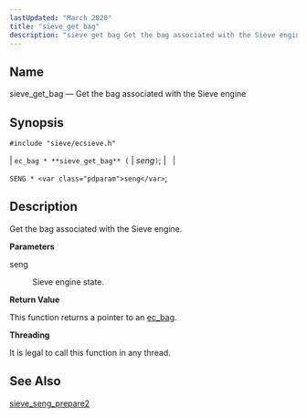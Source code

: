 ```yaml
---
lastUpdated: "March 2020"
title: "sieve_get_bag"
description: "sieve get bag Get the bag associated with the Sieve engine ec bag sieve get bag seng SENG seng Get the bag associated with the Sieve engine seng Sieve engine state This function returns a pointer to an ec bag It is legal to call this function in any thread..."
---
```


<a name="apis.sieve_get_bag"></a> 
## Name

sieve_get_bag — Get the bag associated with the Sieve engine

## Synopsis

`#include "sieve/ecsieve.h"`

| `ec_bag * **sieve_get_bag** (` | <var class="pdparam">seng</var>`)`; |   |

`SENG * <var class="pdparam">seng</var>`;<a name="idp60096800"></a> 
## Description

Get the bag associated with the Sieve engine.

**<a name="idp60098032"></a> Parameters**

<dl class="variablelist">

<dt>seng</dt>

<dd>

Sieve engine state.

</dd>

</dl>

**<a name="idp60100768"></a> Return Value**

This function returns a pointer to an [ec_bag](/momentum/3/3-api/structs-ec-bag).

**<a name="idp60102416"></a> Threading**

It is legal to call this function in any thread.

<a name="idp60103520"></a> 
## See Also

[sieve_seng_prepare2](/momentum/3/3-api/apis-sieve-seng-prepare-2)